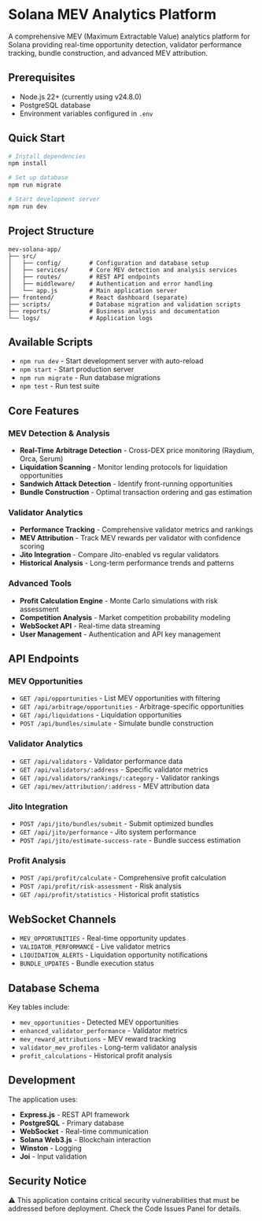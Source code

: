 # Solana MEV Analytics Platform

A comprehensive MEV (Maximum Extractable Value) analytics platform for Solana providing real-time opportunity detection, validator performance tracking, bundle construction, and advanced MEV attribution.

## Prerequisites

- Node.js 22+ (currently using v24.8.0)
- PostgreSQL database
- Environment variables configured in `.env`

## Quick Start

```bash
# Install dependencies
npm install

# Set up database
npm run migrate

# Start development server
npm run dev
```

## Project Structure

```
mev-solana-app/
├── src/
│   ├── config/        # Configuration and database setup
│   ├── services/      # Core MEV detection and analysis services
│   ├── routes/        # REST API endpoints
│   ├── middleware/    # Authentication and error handling
│   └── app.js         # Main application server
├── frontend/          # React dashboard (separate)
├── scripts/           # Database migration and validation scripts
├── reports/           # Business analysis and documentation
└── logs/              # Application logs
```

## Available Scripts

- `npm run dev` - Start development server with auto-reload
- `npm start` - Start production server
- `npm run migrate` - Run database migrations
- `npm test` - Run test suite

## Core Features

### MEV Detection & Analysis
- **Real-Time Arbitrage Detection** - Cross-DEX price monitoring (Raydium, Orca, Serum)
- **Liquidation Scanning** - Monitor lending protocols for liquidation opportunities
- **Sandwich Attack Detection** - Identify front-running opportunities
- **Bundle Construction** - Optimal transaction ordering and gas estimation

### Validator Analytics
- **Performance Tracking** - Comprehensive validator metrics and rankings
- **MEV Attribution** - Track MEV rewards per validator with confidence scoring
- **Jito Integration** - Compare Jito-enabled vs regular validators
- **Historical Analysis** - Long-term performance trends and patterns

### Advanced Tools
- **Profit Calculation Engine** - Monte Carlo simulations with risk assessment
- **Competition Analysis** - Market competition probability modeling
- **WebSocket API** - Real-time data streaming
- **User Management** - Authentication and API key management

## API Endpoints

### MEV Opportunities
- `GET /api/opportunities` - List MEV opportunities with filtering
- `GET /api/arbitrage/opportunities` - Arbitrage-specific opportunities
- `GET /api/liquidations` - Liquidation opportunities
- `POST /api/bundles/simulate` - Simulate bundle construction

### Validator Analytics
- `GET /api/validators` - Validator performance data
- `GET /api/validators/:address` - Specific validator metrics
- `GET /api/validators/rankings/:category` - Validator rankings
- `GET /api/mev/attribution/:address` - MEV attribution data

### Jito Integration
- `POST /api/jito/bundles/submit` - Submit optimized bundles
- `GET /api/jito/performance` - Jito system performance
- `POST /api/jito/estimate-success-rate` - Bundle success estimation

### Profit Analysis
- `POST /api/profit/calculate` - Comprehensive profit calculation
- `POST /api/profit/risk-assessment` - Risk analysis
- `GET /api/profit/statistics` - Historical profit statistics

## WebSocket Channels

- `MEV_OPPORTUNITIES` - Real-time opportunity updates
- `VALIDATOR_PERFORMANCE` - Live validator metrics
- `LIQUIDATION_ALERTS` - Liquidation opportunity notifications
- `BUNDLE_UPDATES` - Bundle execution status

## Database Schema

Key tables include:
- `mev_opportunities` - Detected MEV opportunities
- `enhanced_validator_performance` - Validator metrics
- `mev_reward_attributions` - MEV reward tracking
- `validator_mev_profiles` - Long-term validator analysis
- `profit_calculations` - Historical profit analysis

## Development

The application uses:
- **Express.js** - REST API framework
- **PostgreSQL** - Primary database
- **WebSocket** - Real-time communication
- **Solana Web3.js** - Blockchain interaction
- **Winston** - Logging
- **Joi** - Input validation

## Security Notice

⚠️ This application contains critical security vulnerabilities that must be addressed before deployment. Check the Code Issues Panel for details.